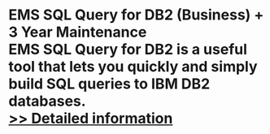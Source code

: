 # EMS SQL Query for DB2 (Business) + 3 Year Maintenance<br />EMS SQL Query for DB2 is a useful tool that lets you quickly and simply build SQL queries to IBM DB2 databases.<br />[>> Detailed information](https://secure.shareit.com/shareit/product.html?productid=300068090&affiliateid=200057808)